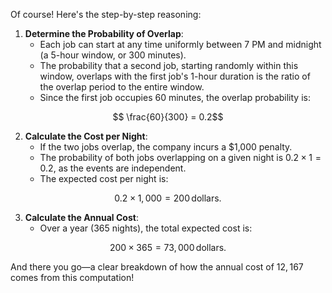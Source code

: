 
Of course! Here's the step-by-step reasoning:

1. **Determine the Probability of Overlap**:
   - Each job can start at any time uniformly between 7 PM and midnight (a 5-hour window, or 300 minutes). 
   - The probability that a second job, starting randomly within this window, overlaps with the first job's 1-hour duration is the ratio of the overlap period to the entire window.
   - Since the first job occupies 60 minutes, the overlap probability is:
```math
     \frac{60}{300} = 0.2
```

2. **Calculate the Cost per Night**:
   - If the two jobs overlap, the company incurs a $1,000 penalty.
   - The probability of both jobs overlapping on a given night is $0.2 \times 1 = 0.2$, as the events are independent.
   - The expected cost per night is:
```math
     0.2 \times 1,000 = 200 \, \text{dollars.}
```

3. **Calculate the Annual Cost**:
   - Over a year (365 nights), the total expected cost is:
```math
     200 \times 365 = 73,000 \, \text{dollars.}
```

And there you go—a clear breakdown of how the annual cost of $12,167$ comes from this computation!
